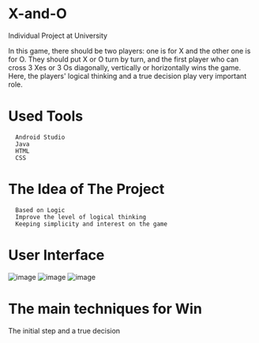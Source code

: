 # X-and-O
Individual Project at University

In this game, there should be two players: one is for X and the other one is for O. They should put X or O turn by turn, and the first player who can cross 3 Xes or 3 Os diagonally, vertically or horizontally wins the game. Here, the players' logical thinking and a true decision play very important role.

# Used Tools
      Android Studio
      Java
      HTML
      CSS
      
      
# The Idea of The Project
      Based on Logic
      Improve the level of logical thinking
      Keeping simplicity and interest on the game
      
# User Interface
![image](https://user-images.githubusercontent.com/52565814/60756572-e1008b00-a039-11e9-8594-d57ca0fae5f5.png)
![image](https://user-images.githubusercontent.com/52565814/60756591-0c837580-a03a-11e9-84d8-fe213c1196b9.png)
![image](https://user-images.githubusercontent.com/52565814/60756596-19a06480-a03a-11e9-944f-9659091f4aee.png)

# The main techniques for Win
The initial step and a true decision
